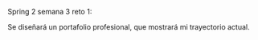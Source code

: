Spring 2 semana 3 reto 1:

Se diseñará un portafolio profesional, que mostrará mi trayectorio actual.
